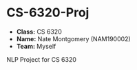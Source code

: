 # CS-6320-Proj

- **Class:** CS 6320
- **Name:** Nate Montgomery (NAM190002)
- **Team:** Myself

NLP Project for CS 6320
